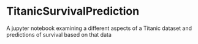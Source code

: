 # TitanicSurvivalPrediction
A jupyter notebook examining a different aspects of a Titanic dataset and predictions of survival based on that data
